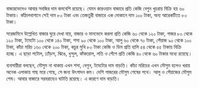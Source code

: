 বাজারভেদেও আবার সবজির দাম কমবেশি রয়েছে। যেমন কারওয়ান বাজারে প্রতি কেজি বেগুন খুচরায় বিক্রি হয় ৬০ টাকায়। কাঁঠালবাগানে সেই দাম ৮০ টাকা এবং তেজতুরী বাজারে এক দোকানে দাম ১০০ টাকা, অন্য আরেকটিতে ৮০ টাকা।

সরেজমিনে উল্লেখিত বাজার ঘুরে দেখা যায়, বাজার ও মানভেদে করলা প্রতি কেজি ৬০ থেকে ১২০ টাকা, গাজর ৮০ থেকে ১২০ টাকা, টমেটো ১০০ থেকে ১৪০ টাকা, শসা ৯০ থেকে ১০০ টাকা, আলু ৬০ থেকে ৭০ টাকা, পেঁয়াজ ৯০ থেকে ১০০ টাকা, কাঁচা মরিচ ১৬০ থেকে ২০০ টাকা, কচুর মুখি ৮০ টাকা কেজি ও ডিম প্রতি হালি ৫৪ থেকে ৫৫ টাকায় বিক্রি হচ্ছে। এ ছাড়া পটোল, ঢ্যাঁড়স, ঝিঙে, ধুন্দুল, কাঁকরোল, লতি ও পেঁপে প্রতি কেজি ৪০ থেকে ৬০ টাকার মধ্যে রয়েছে।

ব্যবসায়ীরা বলছেন, মৌসুম না থাকায় এখন শসা, বেগুন, টমেটোর দাম বাড়তি। কাঁচা মরিচের এখন মৌসুম হলেও খরায় অনেক এলাকায় গাছ মরে গেছে, সে জন্য উৎপাদন কম। দেশি গাজরের মৌসুম শেষের পথে। আলু ও পেঁয়াজের মৌসুম শেষ। আবার বাজারে সরবরাহেও ঘাটতি রয়েছে। এ কারণে দাম বাড়তি।
